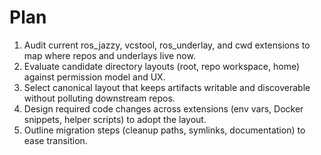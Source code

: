 # Plan

1. Audit current ros_jazzy, vcstool, ros_underlay, and cwd extensions to map where repos and underlays live now.
2. Evaluate candidate directory layouts (root, repo workspace, home) against permission model and UX.
3. Select canonical layout that keeps artifacts writable and discoverable without polluting downstream repos.
4. Design required code changes across extensions (env vars, Docker snippets, helper scripts) to adopt the layout.
5. Outline migration steps (cleanup paths, symlinks, documentation) to ease transition.
